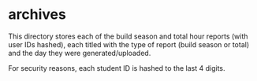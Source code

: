 # archives

This directory stores each of the build season and total hour reports (with user IDs hashed), each titled with the type of report (build season or total) and the day they were generated/uploaded.

For security reasons, each student ID is hashed to the last 4 digits.
